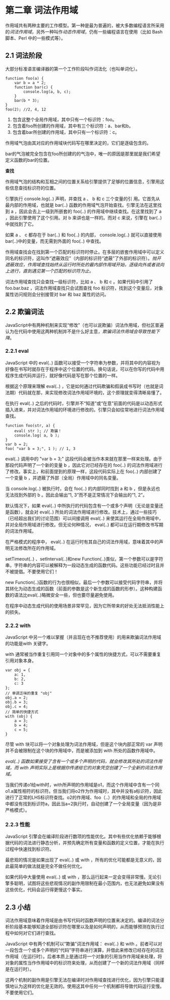 # 第二章 词法作用域 #

作用域共有两种主要的工作模型。第一种是最为普遍的，被大多数编程语言所采用的*词法作用域*，另外一种叫作*动态作用域*，仍有一些编程语言在使用（比如 Bash 脚本、Perl 中的一些模式等）。

## 2.1 词法阶段 ##

大部分标准语言编译器的第一个工作阶段叫作词法化（也叫单词化）。

	function foo(a) {
		var b = a * 2;
		function bar(c) {
			console.log(a, b, c);
		}
		bar(b * 3);
	}
	foo(2); //2, 4, 12

1. 包含这整个全局作用域，其中只有一个标识符：foo。
2. 包含着foo所创建的作用域，其中有三个标识符：a、bar和b。
3. 包含着bar所创建的作用域，其中只有一个标识符：c。

作用域气泡由其对应的作用域块代码写在哪里决定的，它们是逐级包含的。

bar的气泡被完全包含在foo所创建的的气泡中，唯一的原因是那里就是我们希望定义函数的bar的位置。

**查找**

作用域气泡的结构和互相之间的位置关系给引擎提供了足够的位置信息，引擎用这些信息查找标识符的位置。

引擎执行 console.log(..) 声明，并查找 a 、 b 和 c 三个变量的引
用。它首先从最内部的作用域，也就是 bar(..) 函数的作用域气泡开始查找。引擎无法在这里找到 a ，因此会去上一级到所嵌套的 foo(..) 的作用域中继续查找。在这里找到了 a ，因此引擎使用了这个引用。对 b 来讲也是一样的。而对 c 来说，引擎在 bar(..) 中就找到了它。

如果 a 、 c 都存在于 bar(..) 和 foo(..) 的内部， console.log(..) 就可以直接使用 bar(..)中的变量，而无需到外面的 foo(..) 中查找。

作用域查找会在找到第一个匹配的标识符时停止。在多层的嵌套作用域中可以定义同名的标识符，这叫作“遮蔽效应”（内部的标识符“遮蔽”了外部的标识符）。*抛开遮蔽效应，作用域查找始终从运行时所处的最内部作用域开始，逐级向外或者说向上进行，直到遇见第一个匹配的标识符为止。*

词法作用域查找只会查找一级标识符，比如 a 、 b 和 c 。如果代码中引用了 foo.bar.baz ，词法作用域查找只会试图查找 foo 标识符，找到这个变量后，对象属性访问规则会分别接管对 bar 和 baz 属性的访问。

## 2.2 欺骗词法 ##

JavaScript中有两种机制来实现“修改”（也可以说欺骗）词法作用域，但社区普遍认为在代码中使用这两种机制并不是什么好主意，*欺骗词法作用域会导致性能下降*。

### 2.2.1 eval ###

JavaScript 中的 eval(..) 函数可以接受一个字符串为参数，并将其中的内容视为好像在书写时就存在于程序中这个位置的代码。换句话说，可以在你写的代码中用程序生成代码并运行，就好像代码是写在那个位置的一样。

根据这个原理来理解 eval(..) ，它是如何通过代码欺骗和假装成书写时（也就是词法期）代码就在那，来实现修改词法作用域环境的，这个原理就变得清晰易懂了。

在执行 eval(..) 之后的代码时，引擎并不“知道”或“在意”前面的代码是以动态形式插入进来，并对词法作用域的环境进行修改的。引擎只会如往常地进行词法作用域查找。

	function foo(str, a) {
		eval( str ); // 欺骗！
		console.log( a, b );
	}
	var b = 2;
	foo( "var b = 3;", 1 ); // 1, 3

eval(..) 调用中的 "var b = 3;" 这段代码会被当作本来就在那里一样来处理。由于那段代码声明了一个新的变量 b ，因此它对已经存在的 foo(..) 的词法作用域进行了修改。事实上，和前面提到的原理一样，这段代码实际上在 foo(..) 内部创建了一个变量 b ，并遮蔽了外部（全局）作用域中的同名变量。

当 console.log(..) 被执行时，会在 foo(..) 的内部同时找到 a 和 b ，但是永远也无法找到外部的 b 。因此会输出“1, 3”而不是正常情况下会输出的“1, 2”。

默认情况下，如果 eval(..) 中所执行的代码包含有一个或多个声明（无论是变量还是函数），就会对 eval(..) 所处的词法作用域进行修改。技术上，通过一些技巧（已经超出我们的讨论范围）可以间接调用 eval(..) 来使其运行在全局作用域中，并对全局作用域进行修改。但无论何种情况， eval(..) 都可以在运行期修改书写期的词法作用域。

在严格模式的程序中， eval(..) 在运行时有其自己的词法作用域，意味着其中的声明无法修改所在的作用域。

setTimeout(..) 、setInterval(..)和new Function(..)类似，第一个参数可以是字符串，字符串的内容可以被解释为一段动态生成的函数代码。这些功能已经过时且并不被提倡。不要使用它们！

new Function(..)函数的行为也很相似，最后一个参数可以接受代码字符串，并将其转化为动态生成的函数（前面的参数是这个新生成的函数的形参）。这种构建函数的语法比eval(..)略微安全一些，但也要尽量避免使用。

在程序中动态生成代码的使用场景非常罕见，因为它所带来的好处无法抵消性能上的损失。

### 2.2.2 with ###

JavaScript 中另一个难以掌握（并且现在也不推荐使用）的用来欺骗词法作用域的功能是with 关键字。

with 通常被当作重复引用同一个对象中的多个属性的快捷方式，可以不需要重复引用对象本身。

	var obj = {
		a: 1,
		b: 2,
		c: 3
	};
	// 单调乏味的重复 "obj"
	obj.a = 2;
	obj.b = 3;
	obj.c = 4;
	// 简单的快捷方式
	with (obj) {
		a = 3;
		b = 4;
		c = 5;
	}

尽管 with 块可以将一个对象处理为词法作用域，但是这个块内部正常的 var 声明并不会被限制在这个块的作用域中，而是被添加到 with 所处的函数作用域中。

*eval(..) 函数如果接受了含有一个或多个声明的代码，就会修改其所处的词法作用域，而 with 声明实际上是根据你传递给它的对象凭空创建了一个全新的词法作用域。*

当我们传递o1给with时，with所声明的作用域是o1，而这个作用域中含有一个同o1.a属性相符的标识符。但当我们将o2作为作用域时，其中并没有a标识符，因此进行了正常的LHS标识符查找。o2的作用域、foo（..）的作用域和全局的作用域中都没有找到标识符a，因此当a=2执行时，自动创建了一个全局变量（因为是非严格模式）。

### 2.2.3 性能 ###

JavaScript 引擎会在编译阶段进行数项的性能优化。其中有些优化依赖于能够根据代码的词法进行静态分析，并预先确定所有变量和函数的定义位置，才能在执行过程中快速找到标识符。

最悲观的情况是如果出现了 eval(..) 或 with ，所有的优化可能都是无意义的，因此最简单的做法就是完全不做任何优化。

如果代码中大量使用 eval(..) 或 with ，那么运行起来一定会变得非常慢。无论引擎多聪明，试图将这些悲观情况的副作用限制在最小范围内，也无法避免如果没有这些优化，代码会运行得更慢这个事实。

## 2.3 小结 ##

词法作用域意味着作用域是由书写代码时函数声明的位置来决定的。编译的词法分析阶段基本能够知道全部标识符在哪里以及是如何声明的，从而能够预测在执行过程中如何对它们进行查找。

JavaScript 中有两个机制可以“欺骗”词法作用域： eval(..) 和 with 。前者可以对一段包含一个或多个声明的“代码”字符串进行演算，并借此来修改已经存在的词法作用域（在运行时）。后者本质上是通过将一个对象的引用当作作用域来处理，将对象的属性当作作用域中的标识符来处理，从而创建了一个新的词法作用域（同样是在运行时）。

这两个机制的副作用是引擎无法在编译时对作用域查找进行优化，因为引擎只能谨慎地认为这样的优化是无效的。使用这其中任何一个机制都将导致代码运行变慢。不要使用它们。

